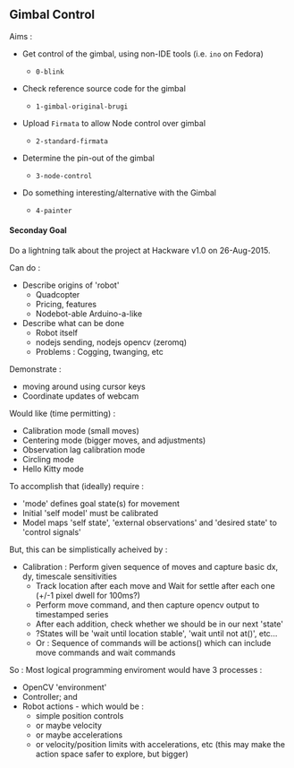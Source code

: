 ## Gimbal Control

Aims :

* Get control of the gimbal, using non-IDE tools (i.e. ```ino``` on Fedora)
  - ```0-blink```

* Check reference source code for the gimbal
  - ```1-gimbal-original-brugi```

* Upload ```Firmata``` to allow Node control over gimbal
  - ```2-standard-firmata```

* Determine the pin-out of the gimbal 
  - ```3-node-control```

* Do something interesting/alternative with the Gimbal
  - ```4-painter```



#### Seconday Goal

Do a lightning talk about the project at Hackware v1.0 on 26-Aug-2015.

Can do : 

*  Describe origins of 'robot'
   +   Quadcopter
   +   Pricing, features
   +   Nodebot-able Arduino-a-like
*  Describe what can be done
   +   Robot itself
   +   nodejs sending, nodejs opencv (zeromq)
   +   Problems : Cogging, twanging, etc


Demonstrate :

*  moving around using cursor keys
*  Coordinate updates of webcam


Would like (time permitting) :

*  Calibration mode (small moves)
*  Centering mode (bigger moves, and adjustments)
*  Observation lag calibration mode
*  Circling mode
*  Hello Kitty mode


To accomplish that (ideally) require :

*  'mode' defines goal state(s) for movement
*  Initial 'self model' must be calibrated
*  Model maps 'self state', 'external observations' and 'desired state' to 'control signals'

But, this can be simplistically acheived by :

*  Calibration : Perform given sequence of moves and capture basic dx, dy, timescale sensitivities
   +   Track location after each move and Wait for settle after each one (+/-1 pixel dwell for 100ms?)
   +   Perform move command, and then capture opencv output to timestamped series
   +   After each addition, check whether we should be in our next 'state'
   +   ?States will be 'wait until location stable', 'wait until not at()', etc...
   +   Or : Sequence of commands will be actions() which can include move commands and wait commands

So : Most logical programming enviroment would have 3 processes : 

*  OpenCV 'environment'
*  Controller; and 
*  Robot actions - which would be :
   +  simple position controls 
   +  or maybe velocity 
   +  or maybe accelerations
   +  or velocity/position limits with accelerations, etc (this may make the action space safer to explore, but bigger)


